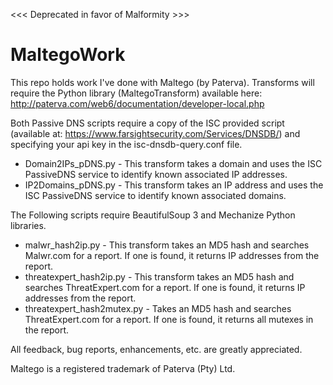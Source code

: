 <<< Deprecated in favor of Malformity >>>

MaltegoWork
===========

This repo holds work I've done with Maltego (by Paterva). Transforms will require the Python library (MaltegoTransform) available here: http://paterva.com/web6/documentation/developer-local.php


Both Passive DNS scripts require a copy of the ISC provided script (available at: https://www.farsightsecurity.com/Services/DNSDB/) and specifying your api key in the isc-dnsdb-query.conf file.
  * Domain2IPs_pDNS.py - This transform takes a domain and uses the ISC PassiveDNS service to identify known                 associated IP addresses.
  * IP2Domains_pDNS.py - This transform takes an IP address and uses the ISC PassiveDNS service to identify known associated domains.

The Following scripts require BeautifulSoup 3 and Mechanize Python libraries.
  * malwr_hash2ip.py - This transform takes an MD5 hash and searches Malwr.com for a report. If one is found, it returns IP addresses from the report.
  * threatexpert_hash2ip.py - This transform takes an MD5 hash and searches ThreatExpert.com for a report. If one is found, it returns IP addresses from the report.
  * threatexpert_hash2mutex.py - Takes an MD5 hash and searches ThreatExpert.com for a report. If one is found, it returns all mutexes in the report.

All feedback, bug reports, enhancements, etc. are greatly appreciated.



Maltego is a registered trademark of Paterva (Pty) Ltd.
